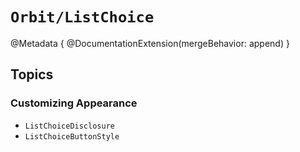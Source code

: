 # ``Orbit/ListChoice``

@Metadata {
    @DocumentationExtension(mergeBehavior: append)
}

## Topics

### Customizing Appearance

- ``ListChoiceDisclosure``
- ``ListChoiceButtonStyle``
